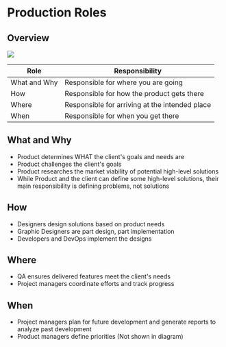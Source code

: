 # Production Roles

## Overview

![](images/roles.svg)

| Role         | Responsibility                                 |
| ------------ | ---------------------------------------------- |
| What and Why | Responsible for where you are going            |
| How          | Responsible for how the product gets there     |
| Where        | Responsible for arriving at the intended place |
| When         | Responsible for when you get there             |



## What and Why

* Product determines WHAT the client's goals and needs are
* Product challenges the client's goals
* Product researches the market viability of potential high-level solutions
* While Product and the client can define some high-level solutions, their main responsibility is defining problems, not solutions

## How

* Designers design solutions based on product needs
* Graphic Designers are part design, part implementation
* Developers and DevOps implement the designs

## Where

* QA ensures delivered features meet the client's needs
* Project managers coordinate efforts and track progress

## When

* Project managers plan for future development and generate reports to analyze past development
* Product managers define priorities (Not shown in diagram)